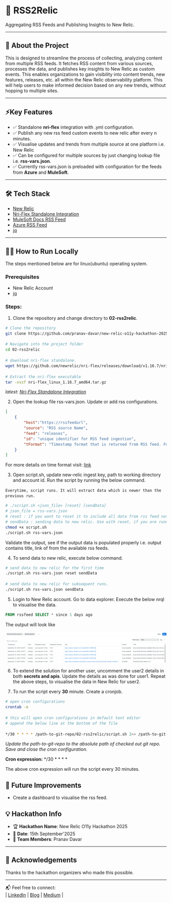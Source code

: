 # 🚀 RSS2Relic

Aggregating RSS Feeds and Publishing Insights to New Relic.

---

## 🎯 About the Project

This is designed to streamline the process of collecting, analyzing content from multiple RSS feeds. It fetches RSS content from various sources, processes the data, and publishes key insights to New Relic as custom events. This enables organizations to gain visibility into content trends, new features, releases, etc. all within the New Relic observability platform. This will help users to make informed decision based on any new trends, without hopping to multiple sites.

---

## ⚡Key Features

- ✅ Standalone **nri-flex** integration with .yml configuration.
- ✅ Publish any new rss feed custom events to new relic after every n minutes.
- ✅ Visualise updates and trends from multiple source at one platform i.e. New Relic
- ✅ Can be configured for multiple sources by just changing lookup file i.e. **rss-vars.json**.
- ✅ Currently rss-vars.json is preloaded with configuration for the feeds from **Azure** and **MuleSoft**.

---

## 🛠️ Tech Stack

- [New Relic](https://newrelic.com/welcome-back)
- [Nri-Flex Standalone Integration](https://github.com/newrelic/nri-flex/releases/tag/v1.16.7)
- [MuleSoft Docs RSS Feed](https://docs.mulesoft.com/releases.rss)
- [Azure RSS Feed](https://www.microsoft.com/releasecommunications/api/v2/azure/rss) 
- [jq](https://jqlang.org/manual/)

---

## 🧑‍💻 How to Run Locally

The steps mentioned below are for linux(ubuntu) operating system.

### Prerequisites
- New Relic Account
- [jq](https://jqlang.org/manual/)

### Steps:

1. Clone the repository and change directory to **02-rss2relic**.

```bash
# Clone the repository
git clone https://github.com/pranav-davar/new-relic-o11y-hackathon-2025.git

# Navigate into the project folder
cd 02-rss2relic

# download nri-flex standalone.
wget https://github.com/newrelic/nri-flex/releases/download/v1.16.7/nri-flex_linux_1.16.7_amd64.tar.gz

# Extract the nri-flex executable
tar -xvzf nri-flex_linux_1.16.7_amd64.tar.gz
```
_latest: [Nri-Flex Standalone Integration](https://github.com/newrelic/nri-flex/releases)_

2. Open the lookup file rss-vars.json. Update or add rss configurations.

```json
[    
    {
        "host":"https://rssfeedurl",
        "source": "RSS source Name",
        "feed": "releases",
        "id": "unique identifier for RSS feed ingestion",
        "tFormat": "Timestamp format that is returned from RSS feed. For example: Mon, 02 Jan 2006 15:04:05 MST"
    }
]
```
For more details on time format visit: [link](https://go.dev/src/time/format.go)


3. Open script.sh, update new-relic ingest key, path to working directory and account id. Run the script by running the below command.

`Everytime, script runs. It will extract data which is newer than the previous run.`

```sh 
# ./script.sh <json_file> [reset] [sendData]
# json_file = rss-vars.json
# reset : if you want to reset it to include all data from rss feed not after the last run publish date time
# sendData : sending data to new relic. Use with reset, if you are running for the first time to send to new relic
chmod +x script.sh
./script.sh rss-vars.json
```
Validate the output, see if the output data is populated properly i.e. output contains title, link of from the available rss feeds.

4. To send data to new relic, execute below command.

```bash
# send data to new relic for the first time
./script.sh rss-vars.json reset sendData

# send data to new relic for subsequent runs.
./script.sh rss-vars.json sendData
```

5. Login to New Relic account. Go to data explorer. Execute the below nrql to visualise the data.

```sql
FROM rssfeed SELECT * since 1 days ago
```

The output will look like

![alt text](img/nrql.png)

6. To extend the solution for another user, uncomment the user2 details in both **secrets and apis**. Update the details as was done for user1. Repeat the above steps, to visualise the data in New Relic for user2.

7. To run the script every **30** minute. Create a cronjob.

```sh
# open cron configurations 
crontab -e

# this will open cron configurations in default text editor
# append the below line at the bottom of the file

*/30 * * * * /path-to-git-repo/02-rss2relic/script.sh 2>> /path-to-git-repo/02-rss2relic/script.sh/error.log
```

_Update the path-to-git-repo to the absolute path of checked out git repo. Save and close the cron configuration._

**Cron expression:** */30 * * * *

The above cron expression will run the script every 30 minutes.

## 🎯 Future Improvements

- Create a dashboard to visualise the rss feed.

## 💡 Hackathon Info

- 🏆 **Hackathon Name**: New Relic O11y Hackathon 2025
- 📅 **Date**: 15th September'2025
- 🚀 **Team Members**: Pranav Davar  

---

## 🙏 Acknowledgements

Thanks to the hackathon organizers who made this possible.

---

📬 Feel free to connect:  
| [LinkedIn](https://www.linkedin.com/in/pranavdavar/) | [Blog](https://blog.deciphermiddleware.in/) | [Medium](https://medium.com/@pranavdavar9) |
